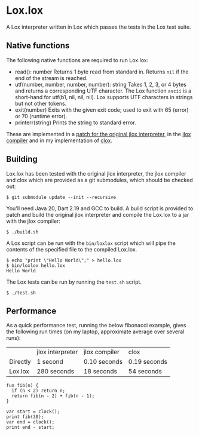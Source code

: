 # Lox.lox

A Lox interpreter written in Lox which passes the tests in the Lox test suite.

## Native functions

The following native functions are required to run Lox.lox:

* read(): number
    Returns 1 byte read from standard in.
    Returns `nil` if the end of the stream is reached.
* utf(number, number, number, number): string
    Takes 1, 2, 3, or 4 bytes and returns a corresponding UTF character.
    The Lox function `ascii` is a short-hand for utf(b1, nil, nil, nil).
    Lox supports UTF characters in strings but not other tokens.
* exit(number)
    Exits with the given exit code; used to exit with 65 (error) or 70 (runtime error).
* printerr(string)
    Prints the string to standard error.

These are implemented in a [patch for the original jlox interpreter](https://github.com/mrjameshamilton/loxlox/blob/main/Interpreter.diff), in the [jlox compiler](https://github.com/mrjameshamilton/jlox) and in my implementation of [clox](https://github.com/mrjameshamilton/clox).

## Building

Lox.lox has been tested with the original jlox interpreter, the jlox compiler and clox which are provided as a git submodules, which should be checked out:

```shell
$ git submodule update --init --recursive
```

You'll need Java 20, Dart 2.19 and GCC to build. A build script is provided to patch and build the original jlox interpreter and compile the Lox.lox to a jar with the jlox compiler:

```shell
$ ./build.sh
```

A Lox script can be run with the `bin/loxlox` script which will
pipe the contents of the specified file to the compiled Lox.lox.

```shell
$ echo "print \"Hello World\";" > hello.lox
$ bin/loxlox hello.lox
Hello World
```

The Lox tests can be run by running the `test.sh` script.

```shell
$ ./test.sh
```

## Performance

As a quick performance test, running the below fibonacci example, gives the following run times (on my laptop, approximate average over several runs):

<table>
  <tr>
    <td></td>
    <td>jlox interpreter</td>
    <td>jlox compiler</td>
    <td>clox</td>
  </tr>
  <tr>
    <td>Directly</td>
    <td>1 second</td>
    <td>0.10 seconds</td>
    <td>0.19 seconds</td>
  </tr>
  <tr>
    <td>Lox.lox</td>
    <td>280 seconds</td>
    <td>18 seconds</td>
    <td>54 seconds</td>
  </tr>
</table>

```name=fib.lox
fun fib(n) {
  if (n < 2) return n;
  return fib(n - 2) + fib(n - 1);
}

var start = clock();
print fib(30);
var end = clock();
print end - start;
```
